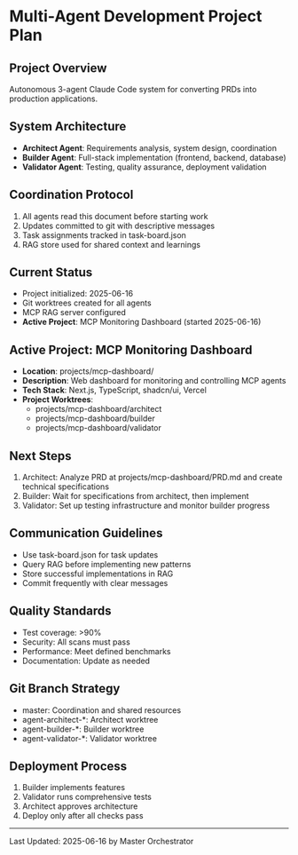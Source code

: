 # Multi-Agent Development Project Plan

## Project Overview
Autonomous 3-agent Claude Code system for converting PRDs into production applications.

## System Architecture
- **Architect Agent**: Requirements analysis, system design, coordination
- **Builder Agent**: Full-stack implementation (frontend, backend, database)
- **Validator Agent**: Testing, quality assurance, deployment validation

## Coordination Protocol
1. All agents read this document before starting work
2. Updates committed to git with descriptive messages
3. Task assignments tracked in task-board.json
4. RAG store used for shared context and learnings

## Current Status
- Project initialized: 2025-06-16
- Git worktrees created for all agents
- MCP RAG server configured
- **Active Project**: MCP Monitoring Dashboard (started 2025-06-16)

## Active Project: MCP Monitoring Dashboard
- **Location**: projects/mcp-dashboard/
- **Description**: Web dashboard for monitoring and controlling MCP agents
- **Tech Stack**: Next.js, TypeScript, shadcn/ui, Vercel
- **Project Worktrees**:
  - projects/mcp-dashboard/architect
  - projects/mcp-dashboard/builder
  - projects/mcp-dashboard/validator

## Next Steps
1. Architect: Analyze PRD at projects/mcp-dashboard/PRD.md and create technical specifications
2. Builder: Wait for specifications from architect, then implement
3. Validator: Set up testing infrastructure and monitor builder progress

## Communication Guidelines
- Use task-board.json for task updates
- Query RAG before implementing new patterns
- Store successful implementations in RAG
- Commit frequently with clear messages

## Quality Standards
- Test coverage: >90%
- Security: All scans must pass
- Performance: Meet defined benchmarks
- Documentation: Update as needed

## Git Branch Strategy
- master: Coordination and shared resources
- agent-architect-*: Architect worktree
- agent-builder-*: Builder worktree  
- agent-validator-*: Validator worktree

## Deployment Process
1. Builder implements features
2. Validator runs comprehensive tests
3. Architect approves architecture
4. Deploy only after all checks pass

---
Last Updated: 2025-06-16 by Master Orchestrator